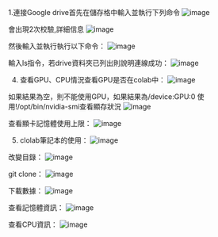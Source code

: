 1.連接Google drive首先在儲存格中輸入並執行下列命令
![image](https://github.com/user-attachments/assets/dc05be82-4665-40c6-9661-47c400357166)

會出現2次校驗,詳細信息
![image](https://github.com/user-attachments/assets/ec87559c-f56f-4a91-a06e-abf33ec7f20b)

然後輸入並執行執行以下命令：
![image](https://github.com/user-attachments/assets/8e5aaa19-4e51-4f4f-9e35-f9969850c0fe)

輸入ls指令，若drive資料夾已列出則說明連線成功：
![image](https://github.com/user-attachments/assets/d97f891b-db03-4ab9-b706-1e9e34f82f06)

4. 查看GPU、CPU情況查看GPU是否在colab中：
![image](https://github.com/user-attachments/assets/d0a7fa5a-b803-4dac-8142-53d4f6e63d9a)

如果結果為空，則不能使用GPU，如果結果為/device:GPU:0
使用!/opt/bin/nvidia-smi查看顯存狀況
![image](https://github.com/user-attachments/assets/92f94ebc-c5e0-4d6d-8c77-cf4573816183)

查看顯卡記憶體使用上限：
![image](https://github.com/user-attachments/assets/e1dda193-ec8f-4b0c-b036-18fa3ed6750c)

5. clolab筆記本的使用：
![image](https://github.com/user-attachments/assets/0b9f3ef4-7c16-4f00-825b-e1c3fd64ee88)

改變目錄：
![image](https://github.com/user-attachments/assets/59431053-4d8c-4085-92f2-e54734a913f1)

git clone：
![image](https://github.com/user-attachments/assets/961d7a53-817c-4402-8d90-c52dce9e2b23)

下載數據：
![image](https://github.com/user-attachments/assets/313f2ab9-cc3b-4cad-b77e-fae52ff2ff87)

查看記憶體資訊：
![image](https://github.com/user-attachments/assets/d7cd2c04-e141-46ea-9f64-8d9fbfb1d675)

查看CPU資訊：
![image](https://github.com/user-attachments/assets/66707279-850a-410d-a86a-227cacc58f5b)
